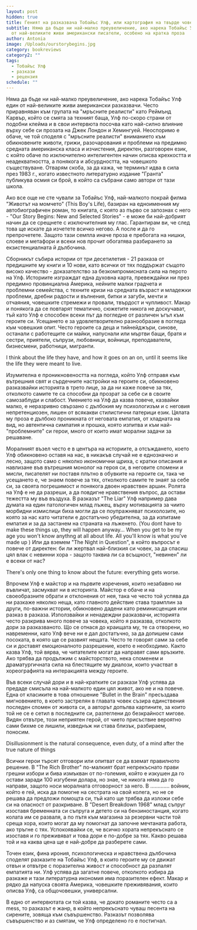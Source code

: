 ```yaml
---
layout: post
hidden: true
title: Геният на разказвача Тобайъс Улф, или картография на твърде човешкото
subtitle: Няма да бъде ни най-малко преувеличение, ако нарека Тобайъс Улф един
  от най-великите живи американски писатели, особено на кратка проза
author: Antonia
image: /Uploads/ourstorybegins.jpg
category: bookreviews
category2: ""
tags:
  - Тобайъс Улф
  - разкази
  - рецензия
schedule: ""
---
```

Няма да бъде ни най-малко преувеличение, ако нарека Тобайъс Улф един от най-великите живи американски разказвачи. Често приравняван към групата на "мръсните реалисти" като Реймънд Карвър, който се смята за техният баща, Улф по-скоро страни от подобни клейма и в свои интервюта посочва като най-силно влияние върху себе си прозата на Джек Лондон и Хемингуей. Неоспоримо е обаче, че той споделя с "мръсните реалисти" вниманието към обикновените животи, грижи, разочарования и проблеми на предимно средната американска класа и изчистения, директен, разговорен език, с който обаче по изключително интелигентен начин описва крехкостта и неадекватността, а понякога и абсурдността, на човешкото съществуване. Отварям скоба, за да кажа, че терминът идва в сила през 1983 г., когато известното литературно издание "Гранта" публикува осмия си брой, в който са събрани само автори от тази школа. 

Ако все още не сте чували за Тобайъс Улф, най-малкото покрай филма "Животът на момчето" (This Boy's Life), базиран на едноименния му автобиографичен роман, то книгата, с която аз първо се запознах с него - "Our Story Begins: New and Selected Stories" - е може би най-добрият начин да се срещнете с изключителния му глас. Гарантирам ви, че след това ще искате да изчетете всичко негово. А после и да го препрочетете. Защото тази семпла иначе проза е пребогата на нишки, слоеве и метафори и всеки нов прочит обогатява разбирането за екзистенциалната й дълбочина. 

Сборникът събира истории от три десетилетия - 21 разказа от предишните му книги и 10 нови, като всички от тях поддържат същото високо качество - доказателство за безкомпромисната сила на перото на Улф. Историите изграждат една духовна карта, превеждайки ни през предимно провинциална Америка, нейните малки градчета и проблемни семейства, с техните кризи на средната възраст и младежки проблеми, дребни радости и вълнения, битки и загуби, мечти и отчаяния, човешките стремежи и провали, твърдост и чупливост. Макар и понякога да се повтарят тематично, сюжетите никога не доскучават, тъй като Улф е способен всеки път да погледне от различен ъгъл към героите си. Усещането е за удовлетворително разнообразие в погледа към човешкия опит. Често героите са деца и тийнейджъри, синове, останали с работещите си майки, напуснали или мъртви бащи, братя и сестри, приятели, съпрузи, любовници, войници, преподаватели, бизнесмени, работници, мигранти. 

I think about the life they have, and how it goes on an on, until it seems like the life they were meant to live. 

Изумителна е проникновеността на погледа, който Улф отправя към вътрешния свят и сърдечните настройки на героите си, обикновено разказвайки историята в трето лице, за да ни каже повече за тях, отколкото самите те са способни да прозрат за себе си в своите самозаблуди и слабост. Умението на Улф да казва повече, казвайки малко, е неразривно свързано с дълбокия му психологизъм и с неговия непретенциозен, лишен от всякакви стилистични патерици език. Цялата му проза е дълбоко проникната от неговата емпатия, от хладната на вид, но автентична симпатия и прошка, която изпитва и към най-"проблемните" си герои, много от които имат морални задачи за решаване. 

Моралният възел често е в центъра на историите, а отсъждането, което Улф обикновено оставя на нас, в никакъв случай не е еднозначно и лесно, защото само с няколко икономични щриха, с кратки описания и навлизане във вътрешния монолог на героя си, в неговите спомени и мисли, писателят ни поставя плътно в обувките на героите си, така че усещането е, че знаем повече за тях, отколкото самите те знаят за себе си, за своята погрешимост и понякога двоен нравствен аршин. Ролята на Улф е не да разреши, а да повдигне нравствения въпрос, да остави тежестта му във въздуха. В разказът "The Liar" Улф например дава думата на един патологичен млад лъжец, върху мотивацията за чиито морбидни измислици биха могли да се поупражняват психолозите, но която за нас като читатели е достатъчно убедителна, за да изпитаме емпатия и за да застанем на страната на лъженето. (You dont have to make these things up, they will happen anyway... When you get to be my age you won't know anythng at all about life. All you'll know is what you've made up
) Или да вземем "The Night in Question", в който въпросът е повече от директен: би ли жертвал най-близкия си човек, за да спасиш цял влак с невинни хора - защото таквиа ли са всъщност, "невинен" ли е всеки от нас?

There's only one thing to know about the future: everything gets worse.

Впрочем Улф е майстор и на първите изречения, които незабавно ни въвличат, засмукват ни в историята. Майстор е обаче и на своеобразните обрати и отклонения от нея, така че често той успява да ни разкаже няколко неща, като главното действие става трамплин за други, по-важни истории, обикновено дадени като реминисценция или разказ в разказа. Използвайки и ненадеждни разказвачи, историята често разкрива много повече за човека, който я разказва, отколкото дори за разказваното. Що се отнася до краищата му, те са отворени, но навременни, като Улф вече ни е дал достатъчно, за да допишем сами посоката, в която ще се развият нещата. Често те говорят сами за себе си и доставят емоционалното разрешение, което е необходимо. Както казва Улф, той вярва, че читателите могат да направят сами връзките. Ако трябва да продължим с майсторството, нека споменем и драматургичната сила на блестящите му диалози, които участват в хореографията на интеракцията между героите.

Във всеки случай дори и в най-кратките си разкази Улф успява да предаде смисъла на най-малкото един цял живот, ако не и на повече. Една от класиките в това отношение "Bullet in the Brain" пресъздава мигновението, в което застрелян в главата човек съзира единствения последен спомен от живота си, а авторът допълва картините, за които той не се е сетил в последните си, разтеглени до безкрайност мигове. Видян отвътре, този неприятен герой, от чието присъствие вероятно сами бихме се лишили, изведнъж ни става близък, разбираем, поносим.

Disillusionment is the natural consequence, even duty, of a mind after the true nature of things

Всички герои търсят отговори или опитват се да вземат правилното решение. В "The Rich Brother"
по-малкият брат непрекъснато прави грешни избори и бива измъкван от по-големия, който е изкушен да го остави заради 100 изгубени долара, но знае, че никога няма да го направи, защото носи моралната отговорност за него. В ............. войник, който е гей, иска да помогне на сестрата на свой колега, но не се решава да предложи помощта си, тъй като ще трябва да изложи себе си на опасност от разкриване. В "Desert Breakdown 1968" млад съпруг изоставя бременната си съпруга и детето си на бензиностанция, когато колата им се разваля, а по пътя към магазина за резервни части той среща хора, които могат да му помогнат да започне мечтаната работа, ако тръгне с тях. Успокоявайки се, че всичко хората непрекъснато се изоставя и го преживяват и това дори е по-добре за тях. Какво решава той и на каква цена ще е най-добре да разберете сами.

Точен език, фина ирония, психологическа и нравствена дълбочина споделят разказите на Тобайъс Улф, в които героите му се движат отвън и отвътре с поразителна живост и способност да разпалят емпатията ни. Улф успява да загатне повече, отколкото избира да разкаже и тази литературна икономия има поразителен ефект. Макар и рядко да напуска своята Америка, човешките преживявания, които описва Улф, са общочовешки, универсални. 

В едно от интервютата си той казва, че докато романите често са a mess, то разказът е жанр, в който непрекъснато чуваш песента на сирените, зовяща към съвършенство. Разказът позволява съвършенство и аз смятам, че Улф определено го е постигнал.